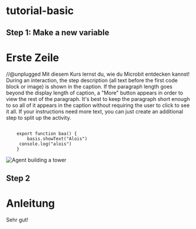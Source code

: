 # tutorial-basic


## Step 1: Make a new variable 
# Erste Zeile
//@unplugged
Mit diesem Kurs lernst du, wie du Microbit entdecken kannst!
During an interaction, the step description (all text before the first code block or image) is shown in the caption. If the paragraph length goes beyond the display length of caption, a "More" button appears in order to view the rest of the paragraph. It's best to keep the paragraph short enough to so all of it appears in the caption without requiring the user to click to see it all. If your instructions need more text, you can just create an additional step to split up the activity.
``` block
    
    export function baa() {
        basis.showText("Alois")
     console.log("alois")
    }
``` 
![Agent building a tower](https://www.nachrichten.at/politik/innenpolitik/etappensieg-fuer-pilnacek-disziplinarbehoerde-gegen-suspendierung;art385,3374377)


## Step 2
# Anleitung

Sehr gut!
    